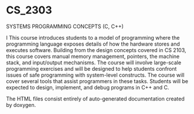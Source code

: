 # CS_2303
SYSTEMS PROGRAMMING CONCEPTS (C, C++)

I This course introduces students to a model of programming where the programming language exposes details of how the hardware stores and executes software. Building from the design concepts covered in CS 2103, this course covers manual memory management, pointers, the machine stack, and input/output mechanisms. The course will involve large-scale programming exercises and will be designed to help students confront issues of safe programming with system-level constructs. The course will cover several tools that assist programmers in these tasks. Students will be expected to design, implement, and debug programs in C++ and C.

The HTML files consist entirely of auto-generated documentation created by doxygen.


